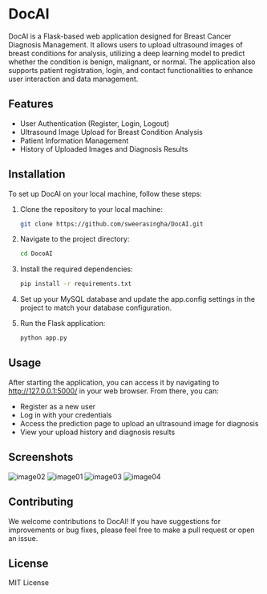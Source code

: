 # DocAI

DocAI is a Flask-based web application designed for Breast Cancer Diagnosis Management. It allows users to upload ultrasound images of breast conditions for analysis, utilizing a deep learning model to predict whether the condition is benign, malignant, or normal. The application also supports patient registration, login, and contact functionalities to enhance user interaction and data management.

## Features

- User Authentication (Register, Login, Logout)
- Ultrasound Image Upload for Breast Condition Analysis
- Patient Information Management
- History of Uploaded Images and Diagnosis Results

## Installation

To set up DocAI on your local machine, follow these steps:

1. Clone the repository to your local machine:
   ```sh
   git clone https://github.com/sweerasingha/DocAI.git

2. Navigate to the project directory:
    ```sh
    cd DocoAI

3. Install the required dependencies:
    ```sh
    pip install -r requirements.txt

4. Set up your MySQL database and update the app.config settings in the project to match your database configuration.

5. Run the Flask application:
    ```sh
    python app.py

## Usage

After starting the application, you can access it by navigating to http://127.0.0.1:5000/ in your web browser. From there, you can:

- Register as a new user
- Log in with your credentials
- Access the prediction page to upload an ultrasound image for diagnosis
- View your upload history and diagnosis results

## Screenshots

![image02](/screenshots/image02.png)
![image01](/screenshots/image01.png)
![image03](/screenshots/image03.png)
![image04](/screenshots/image04.png)


## Contributing

We welcome contributions to DocAI! If you have suggestions for improvements or bug fixes, please feel free to make a pull request or open an issue.

## License

MIT License